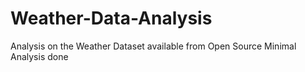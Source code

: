 # Weather-Data-Analysis
Analysis on the Weather Dataset available from Open Source
Minimal Analysis done